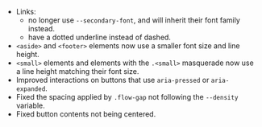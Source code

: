 
 - Links:
    - no longer use `--secondary-font`, and will inherit their font family
      instead.
    - have a dotted underline instead of dashed.
 - `<aside>` and `<footer>` elements now use a smaller font size and line
   height.
 - `<small>` elements and elements with the `.<small>` masquerade now use a
   line height matching their font size.
 - Improved interactions on buttons that use `aria-pressed` or `aria-expanded`.
 - Fixed the spacing applied by `.flow-gap` not following the `--density` variable.
 - Fixed button contents not being centered.
